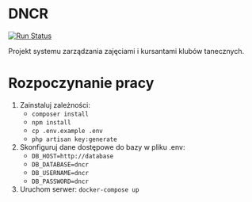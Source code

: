 # DNCR

[![Run Status](https://api.shippable.com/projects/5790eff23be4f4faa56d6dae/badge?branch=master)](https://app.shippable.com/projects/5790eff23be4f4faa56d6dae) 

Projekt systemu zarządzania zajęciami i kursantami klubów tanecznych.

# Rozpoczynanie pracy

1. Zainstaluj zależności:
    * `composer install`
    * `npm install`
    * `cp .env.example .env`
    * `php artisan key:generate`
2. Skonfiguruj dane dostępowe do bazy w pliku .env:
    * `DB_HOST=http://database`
    * `DB_DATABASE=dncr`
    * `DB_USERNAME=dncr`
    * `DB_PASSWORD=dncr`
3. Uruchom serwer: `docker-compose up`

